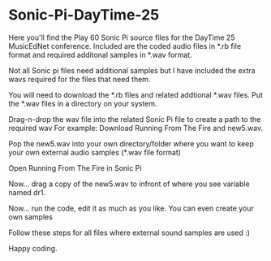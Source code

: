# Sonic-Pi-DayTime-25
Here you'll find the Play 60 Sonic Pi source files for the DayTime 25 MusicEdNet conference.
Included are the coded audio files in *.rb file format and required additonal samples in *.wav format.

Not all Sonic pi files need additional samples but I have included the extra wavs required for the files that need them.

You will need to download the *.rb files and related addtional *.wav files.
Put the *.wav files in a directory on your system.

Drag-n-drop the wav file into the related Sonic Pi file to create a path to the required wav
For example: Download Running From The Fire and new5.wav.

Pop the new5.wav into your own directory/folder where you want to keep your own external audio samples (*.wav file format)

Open Running From The Fire in Sonic Pi

Now... drag a copy of the new5.wav to infront of where you see variable named dr1.

Now... run the code, edit it as much as you like. You can even create your own samples 

Follow these steps for all files where external sound samples are used :)

Happy coding.
